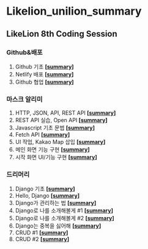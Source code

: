 # Likelion_unilion_summary

## LikeLion 8th Coding Session

### Github&배포

1. Github 기초 **[[summary](https://github.com/whitepurple/Likelion_unilion_summary/blob/master/Summary/github%26%EB%B0%B0%ED%8F%AC.md#github-%EA%B8%B0%EC%B4%88)]**
2. Netlify 배포 **[[summary](https://github.com/whitepurple/Likelion_unilion_summary/blob/master/Summary/github%26%EB%B0%B0%ED%8F%AC.md#netlify-%EB%B0%B0%ED%8F%AC)]**
3. Github 협업 **[[summary](https://github.com/whitepurple/Likelion_unilion_summary/blob/master/Summary/github%26%EB%B0%B0%ED%8F%AC.md#github-%ED%98%91%EC%97%85)]**

### 마스크 알리미

1. HTTP, JSON, API, REST API **[[summary](https://github.com/whitepurple/Likelion_unilion_summary/blob/master/Summary/%EB%A7%88%EC%8A%A4%ED%81%AC%EC%95%8C%EB%A6%AC%EB%AF%B8.md#http-json-api-rest-api)]**
2. REST API 실습, Open API **[[summary](https://github.com/whitepurple/Likelion_unilion_summary/blob/master/Summary/%EB%A7%88%EC%8A%A4%ED%81%AC%EC%95%8C%EB%A6%AC%EB%AF%B8.md#rest-api-%EC%8B%A4%EC%8A%B5-open-api)]**
3. Javascript 기초 문법 **[[summary](https://github.com/whitepurple/Likelion_unilion_summary/blob/master/Summary/%EB%A7%88%EC%8A%A4%ED%81%AC%EC%95%8C%EB%A6%AC%EB%AF%B8.md#javascript-%EA%B8%B0%EC%B4%88-%EB%AC%B8%EB%B2%95)]**
4. Fetch API **[[summary](https://github.com/whitepurple/Likelion_unilion_summary/blob/master/Summary/%EB%A7%88%EC%8A%A4%ED%81%AC%EC%95%8C%EB%A6%AC%EB%AF%B8.md#fetch-api)]**
5. UI 작업, Kakao Map 삽입 **[[summary](https://github.com/whitepurple/Likelion_unilion_summary/blob/master/Summary/%EB%A7%88%EC%8A%A4%ED%81%AC%EC%95%8C%EB%A6%AC%EB%AF%B8.md#ui-%EC%9E%91%EC%97%85-kakao-map-%EC%82%BD%EC%9E%85)]**
6. 메인 화면 기능 구현 **[[summary](https://github.com/whitepurple/Likelion_unilion_summary/blob/master/Summary/%EB%A7%88%EC%8A%A4%ED%81%AC%EC%95%8C%EB%A6%AC%EB%AF%B8.md#%EB%A9%94%EC%9D%B8-%ED%99%94%EB%A9%B4-%EA%B8%B0%EB%8A%A5-%EA%B5%AC%ED%98%84)]**
7. 시작 화면 UI/기능 구현 **[[summary](https://github.com/whitepurple/Likelion_unilion_summary/blob/master/Summary/%EB%A7%88%EC%8A%A4%ED%81%AC%EC%95%8C%EB%A6%AC%EB%AF%B8.md#%EC%8B%9C%EC%9E%91-%ED%99%94%EB%A9%B4-ui%EA%B8%B0%EB%8A%A5-%EA%B5%AC%ED%98%84)]**

### 드리머리

1. Django 기초 **[[summary](https://github.com/whitepurple/Likelion_unilion_summary/blob/master/Summary/%EB%93%9C%EB%A6%AC%EB%A8%B8%EB%A6%AC.md#django-%EA%B8%B0%EC%B4%88)]**
2. Hello, Django **[[summary](https://github.com/whitepurple/Likelion_unilion_summary/blob/master/Summary/%EB%93%9C%EB%A6%AC%EB%A8%B8%EB%A6%AC.md#hello-django)]**
3. Django가 관리하는 법 **[[summary](https://github.com/whitepurple/Likelion_unilion_summary/blob/master/Summary/%EB%93%9C%EB%A6%AC%EB%A8%B8%EB%A6%AC.md#django%EA%B0%80-%EA%B4%80%EB%A6%AC%ED%95%98%EB%8A%94-%EB%B2%95)]**
4. Django로 나를 소개해볼게 #1 **[[summary](https://github.com/whitepurple/Likelion_unilion_summary/blob/master/Summary/%EB%93%9C%EB%A6%AC%EB%A8%B8%EB%A6%AC.md#django%EB%A1%9C-%EB%82%98%EB%A5%BC-%EC%86%8C%EA%B0%9C%ED%95%B4%EB%B3%BC%EA%B2%8C-1)]**
5. Django로 나를 소개해볼게 #2 **[[summary](https://github.com/whitepurple/Likelion_unilion_summary/blob/master/Summary/%EB%93%9C%EB%A6%AC%EB%A8%B8%EB%A6%AC.md#django%EB%A1%9C-%EB%82%98%EB%A5%BC-%EC%86%8C%EA%B0%9C%ED%95%B4%EB%B3%BC%EA%B2%8C-2)]**
6. Django는 중복을 싫어해 **[[summary](https://github.com/whitepurple/Likelion_unilion_summary/blob/master/Summary/%EB%93%9C%EB%A6%AC%EB%A8%B8%EB%A6%AC.md#django%EB%8A%94-%EC%A4%91%EB%B3%B5%EC%9D%84-%EC%8B%AB%EC%96%B4%ED%95%B4)]**
7. CRUD #1 **[[summary](https://github.com/whitepurple/Likelion_unilion_summary/blob/master/Summary/%EB%93%9C%EB%A6%AC%EB%A8%B8%EB%A6%AC.md#crud-1)]**
8. CRUD #2 **[[summary](https://github.com/whitepurple/Likelion_unilion_summary/blob/master/Summary/%EB%93%9C%EB%A6%AC%EB%A8%B8%EB%A6%AC.md#crud-2)]**
